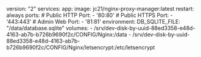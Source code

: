 version: "2"
services:
  app:
    image: jc21/nginx-proxy-manager:latest
    restart: always
    ports:
      # Public HTTP Port:
      - '80:80'
      # Public HTTPS Port:
      - '443:443'
      # Admin Web Port:
      - '81:81'
    environment:
      DB_SQLITE_FILE: "/data/database.sqlite"
    volumes:
      - /srv/dev-disk-by-uuid-88ed3358-e48d-4163-ab7b-b726b9690f2c/CONFIG/Nginx:/data
      - /srv/dev-disk-by-uuid-88ed3358-e48d-4163-ab7b-b726b9690f2c/CONFIG/Nginx/letsencrypt:/etc/letsencrypt
